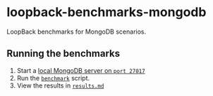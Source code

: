 # loopback-benchmarks-mongodb

LoopBack benchmarks for MongoDB scenarios.

## Running the benchmarks

1. Start a [local MongoDB server on `port 27017`](config.json#L2-L3)
2. Run the [`benchmark`](benchmark) script.
3. View the results in [`results.md`](results.md)
